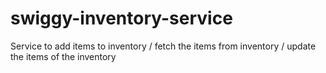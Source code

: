# swiggy-inventory-service

Service to add items to inventory / fetch the items from inventory / update the items of the inventory